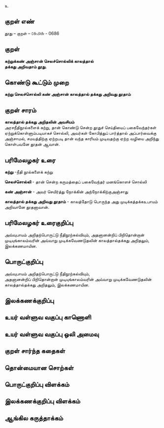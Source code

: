 உ

## குறள் எண் 

தூது – குறள் – ௦௬௮௬ - 0686  

## குறள் 

**கற்றுக்கண் அஞ்சான் செலச்சொல்லிக் காலத்தால்  
தக்கது அறிவதாம் தூது.**  

## கொண்டு கூட்டும் முறை

**கற்று செலச்சொல்லி கண் அஞ்சான் காலத்தால் தக்கது அறிவது தூதாம்** 

## குறள் சாரம் 

**காலத்தால் தக்கது அறிதலின் அவசியம்**  
அரசநீதிநூல்களைக் கற்று, தான் கொண்டு சென்ற தூதுச் செய்தியைப் பகைவேந்தர்கள் ஏற்றுக்கொள்ளும்படியாகச் சொல்லி, அவர்கள் கோபித்துப் பார்த்தால் அப்பார்வைக்கு அஞ்சாமல், சமயத்திற்கு ஏற்றபடி தான் வந்த காரியம் முடிவதற்கு ஏற்ற வழியை அறிந்து கொள்பவனே தூதன் ஆவான்.  

## பரிமேலழகர் உரை

**கற்று** -நீதி நூல்களைக் கற்று  

**செலச்சொல்லி** - தான் சென்ற கருமத்தைப் பகைவேந்தர் மனங்கொளச் சொல்லி  

**கண் அஞ்சான்** - அவர் செயிர்த்து நோக்கின் அந்நோக்கிற்குஅஞ்சாது  

**காலத்தால் தக்கது அறிவது தூதாம்** - காலத்தோடு பொருந்த அது முடிக்கத்தக்கஉபாயம் அறிவானே தூதனாவான். 

## பரிமேலழகர் உரைகுறிப்பு   

அவ்வுபாயம் அறிதற்பொருட்டு நீதிநூற்கல்வியும், அதனானன்றிப் பிறிதொன்றான் முடியுங்காலம்வரின் அவ்வாறு முடிக்கவேணடுதலின் காலத்தால்தக்கது அறிதலும், இலக்கணமாயின.    

## பொருட்குறிப்பு 

அவ்வுபாயம் அறிதற்பொருட்டு நீதிநூற்கல்வியும்,  
அதனானன்றிப் பிறிதொன்றான் முடியுங்காலம்வரின் அவ்வாறு முடிக்கவேணடுதலின் காலத்தால்தக்கது அறிதலும், இலக்கணமாயின.      

## இலக்கணக்குறிப்பு  


## உயர் வள்ளுவ வகுப்பு காணொளி


## உயர் வள்ளுவ வகுப்பு ஒலி அமைவு 

 
## குறள் சார்ந்த கதைகள் 


## தொன்மையான சொற்கள்


## பொருட்குறிப்பு விளக்கம்


## இலக்கணக்குறிப்பு விளக்கம்


## ஆங்கில கருத்தாக்கம் 


